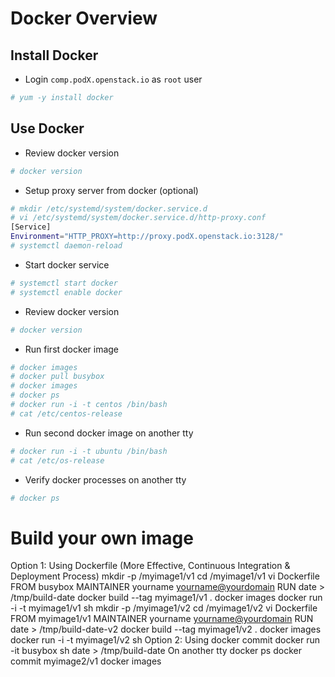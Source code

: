 # Docker Overview
## Install Docker
* Login `comp.podX.openstack.io` as `root` user
```bash
# yum -y install docker
```

## Use Docker
* Review docker version
```bash
# docker version
```
* Setup proxy server from docker (optional)
```bash
# mkdir /etc/systemd/system/docker.service.d
# vi /etc/systemd/system/docker.service.d/http-proxy.conf
[Service]
Environment="HTTP_PROXY=http://proxy.podX.openstack.io:3128/"
# systemctl daemon-reload
```
* Start docker service
```bash
# systemctl start docker
# systemctl enable docker
```
* Review docker version
```bash
# docker version
```
* Run first docker image
```bash
# docker images
# docker pull busybox
# docker images
# docker ps
# docker run -i -t centos /bin/bash
# cat /etc/centos-release
```
* Run second docker image on another tty
```bash
# docker run -i -t ubuntu /bin/bash
# cat /etc/os-release
```
* Verify docker processes on another tty
```bash
# docker ps
```

# Build your own image
Option 1: Using Dockerfile (More Effective, Continuous Integration & Deployment Process)
mkdir -p /myimage1/v1
cd /myimage1/v1
vi Dockerfile
FROM busybox
MAINTAINER yourname <yourname@yourdomain>
RUN date > /tmp/build-date
docker build --tag myimage1/v1 .
docker images
docker run -i -t myimage1/v1 sh
mkdir -p /myimage1/v2
cd /myimage1/v2
vi Dockerfile
FROM myimage1/v1
MAINTAINER yourname <yourname@yourdomain>
RUN date > /tmp/build-date-v2
docker build --tag myimage1/v2 .
docker images
docker run -i -t myimage1/v2 sh
Option 2: Using docker commit
docker run -it busybox sh
date > /tmp/build-date
On another tty
docker ps
docker commit <container-id> myimage2/v1
docker images
